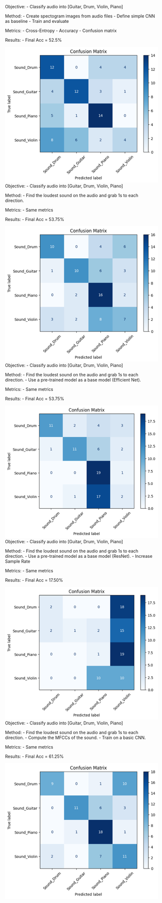 <first>
Objective:
    - Classify audio into [Guitar, Drum, Violin, Piano]

Method:
    - Create spectogram images from audio files
    - Define simple CNN as baseline
    - Train and evaluate

Metrics:
    - Cross-Entropy
    - Accuracy
    - Confusion matrix

Results:
    - Final Acc = 52.5%

<img title="Confusion Matrix for first idea" src="../images/1_idea.png">

</first>

<second>
Objective:
    - Classify audio into [Guitar, Drum, Violin, Piano]

Method:
    - Find the loudest sound on the audio and grab 1s to each direction.

Metrics:
    - Same metrics

Results:
    - Final Acc = 53.75%

<img title="Confusion Matrix for second idea" src="../images/2_idea.png">
</second>

<third>
Objective:
    - Classify audio into [Guitar, Drum, Violin, Piano]

Method:
    - Find the loudest sound on the audio and grab 1s to each direction.
    - Use a pre-trained model as a base model (Efficient Net).

Metrics:
    - Same metrics

Results:
    - Final Acc = 53.75%

<img title="Confusion Matrix for third idea" src="../images/3_idea.png">

</third>

<fourth>
Objective:
    - Classify audio into [Guitar, Drum, Violin, Piano]

Method:
    - Find the loudest sound on the audio and grab 1s to each direction.
    - Use a pre-trained model as a base model (ResNet).
    - Increase Sample Rate

Metrics:
    - Same metrics

Results:
    - Final Acc = 17.50%

<img title="Confusion Matrix for fourth idea" src="../images/4_idea.png">

</fourth>

<fifth>
Objective:
    - Classify audio into [Guitar, Drum, Violin, Piano]

Method:
    - Find the loudest sound on the audio and grab 1s to each direction.
    - Compute the MFCCs of the sound.
    - Train on a basic CNN.

Metrics:
    - Same metrics

Results:
    - Final Acc = 61.25%

<img title="Confusion Matrix for fourth idea" src="../images/5_idea.png">

</fifth>